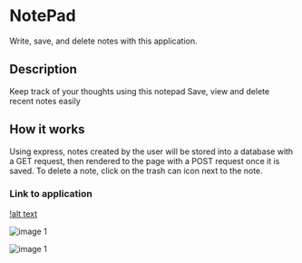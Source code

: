 # NotePad

Write, save, and delete notes with this application.

## Description

Keep track of your thoughts using this notepad
Save, view and delete recent notes easily 

## How it works

Using express, notes created by the user will be stored into a database with a GET request, then rendered to the page with a POST request once it is saved. To delete a note, click on the trash can icon next to the note.

### Link to application

[!alt text](https://intense-sea-80554.herokuapp.com)

![image 1](public/assets/img/image1)

![image 1](public/assets/img/image2)


